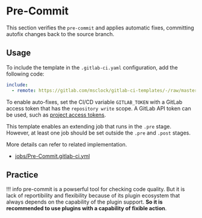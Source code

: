 # Pre-Commit

This section verifies the `pre-commit` and applies automatic fixes, committing autofix changes back to the source branch.

## Usage

To include the template in the `.gitlab-ci.yaml` configuration, add the following code:

```yaml
include:
  - remote: https://gitlab.com/msclock/gitlab-ci-templates/-/raw/master/jobs/Pre-Commit.gitlab-ci.yml
```

To enable auto-fixes, set the CI/CD variable `GITLAB_TOKEN` with a GitLab access token that has the `repository write` scope. A GitLab API token can be used, such as [project access tokens](https://docs.gitlab.com/ee/user/project/settings/project_access_tokens.html).

This template enables an extending job that runs in the `.pre` stage. However, at least one job should be set outside the `.pre` and `.post` stages.

More details can refer to related implementation.

- [jobs/Pre-Commit.gitlab-ci.yml](https://gitlab.com/msclock/gitlab-ci-templates/-/blob/master/jobs/Pre-Commit.gitlab-ci.yml)

## Practice

!!! info
    pre-commit is a powserful tool for checking code quality. But it is lack of reportibility and flexibility because of its plugin ecosystem that always depends on the capability of the plugin support. **So it is recommended to use plugins with a capability of fixible action**.
